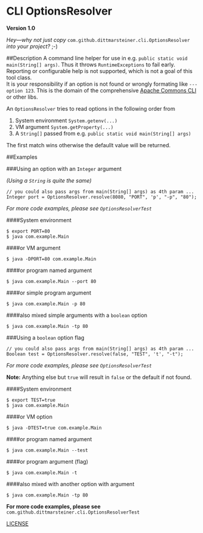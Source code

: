 # CLI OptionsResolver

**Version 1.0**

*Hey—why not just copy* `com.github.dittmarsteiner.cli.OptionsResolver` *into your project?* ;-)

##Description
A command line helper for use in e.g. `public static void main(String[] args)`. 
Thus it throws `RuntimeExceptions` to fail early.  
Reporting or configurable help is not supported, which is not a goal of this tool class.  
It is your responsibility if an option is not found or wrongly formating like `---option 123`.
This is the domain of the comprehensive [Apache Commons CLI](https://commons.apache.org/proper/commons-cli/) or other libs.

An `OptionsResolver` tries to read options in the following order from

1. System environment `System.getenv(...)`
2. VM argument `System.getProperty(...)`
3. A `String[]` passed from e.g. `public static void main(String[] args)`

The first match wins otherwise the defaullt value will be returned.

##Examples

###Using an option with an `Integer` argument 

*(Using a `String` is quite the same)*

```lang:java
// you could also pass args from main(String[] args) as 4th param ...
Integer port = OptionsResolver.resolve(8080, "PORT", 'p', "-p", "80");
```

*For more code examples, please see `OptionsResolverTest`*
 
####System environment

    $ export PORT=80
    $ java com.example.Main
 
####or VM argument

    $ java -DPORT=80 com.example.Main
 
####or program named argument

    $ java com.example.Main --port 80
 
####or simple program argument

    $ java com.example.Main -p 80
 
####also mixed simple arguments with a `boolean` option

    $ java com.example.Main -tp 80
 
###Using a `boolean` option flag

```lang:java
// you could also pass args from main(String[] args) as 4th param ...
Boolean test = OptionsResolver.resolve(false, "TEST", 't', "-t");
```

*For more code examples, please see `OptionsResolverTest`*

**Note:** Anything else but `true`  will result in `false` or the default if not found.
 
####System environment

    $ export TEST=true
    $ java com.example.Main
 
####or VM option

    $ java -DTEST=true com.example.Main
 
####or program named argument

    $ java com.example.Main --test
 
####or program argument (flag)

    $ java com.example.Main -t
 
####also mixed with another option with argument

    $ java com.example.Main -tp 80
 
**For more code examples, please see** `com.github.dittmarsteiner.cli.OptionsResolverTest`

[LICENSE](LICENSE)
